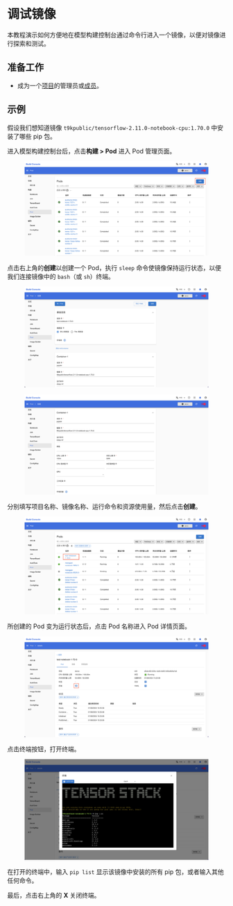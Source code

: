 # 调试镜像

本教程演示如何方便地在模型构建控制台通过命令行进入一个镜像，以便对镜像进行探索和测试。

## 准备工作

* 成为一个[项目](../modules/security/project.md)的管理员或[成员](./add-project-member.md)。

## 示例

假设我们想知道镜像 `t9kpublic/tensorflow-2.11.0-notebook-cpu:1.70.0` 中安装了哪些 pip 包。

进入模型构建控制台后，点击**构建 > Pod** 进入 Pod 管理页面。

<figure class="screenshot">
  <img alt="pod-list" src="../assets/tasks/run-image/pod-list.png" class="screenshot"/>
</figure>

点击右上角的**创建**以创建一个 Pod，执行 `sleep` 命令使镜像保持运行状态，以便我们连接镜像中的 `bash`（或 `sh`）终端。

<figure class="screenshot">
  <img alt="pod-create" src="../assets/tasks/run-image/pod-create-1.png" class="screenshot"/>
</figure>

<figure class="screenshot">
  <img alt="pod-create" src="../assets/tasks/run-image/pod-create-2.png" class="screenshot"/>
</figure>

分别填写项目名称、镜像名称、运行命令和资源使用量，然后点击**创建**。

<figure class="screenshot">
  <img alt="pod-list-2" src="../assets/tasks/run-image/pod-list-2.png" class="screenshot"/>
</figure>

所创建的 Pod 变为运行状态后，点击 Pod 名称进入 Pod 详情页面。

<figure class="screenshot">
  <img alt="pod-detail" src="../assets/tasks/run-image/pod-detail.png" class="screenshot"/>
</figure>

点击终端按钮，打开终端。

<figure class="screenshot">
  <img alt="pod-terminal" src="../assets/tasks/run-image/pod-terminal.png" class="screenshot"/>
</figure>

在打开的终端中，输入 `pip list` 显示该镜像中安装的所有 pip 包，或者输入其他任何命令。

最后，点击右上角的 **X** 关闭终端。
